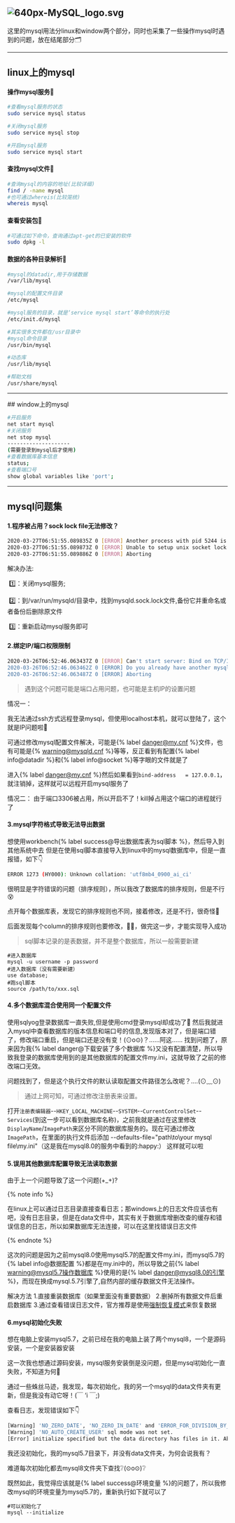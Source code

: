 ## ![640px-MySQL_logo.svg](C:\Users\llj\Documents\typero图像\640px-MySQL_logo.svg.png)

这里的mysql用法分linux和window两个部分，同时也采集了一些操作mysql时遇到的问题，放在结尾部分:card_index_dividers:

<!--more-->

<hr>

## linux上的mysql

#### 操作mysql服务:mushroom:

```sh
#查看mysql服务的状态
sudo service mysql status

#关闭mysql服务
sudo service mysql stop

#开启mysql服务
sudo service mysql start 
```

#### 查找mysql文件:sunflower:

```sh
#查询mysql的内容的地址(比较详细)
find / -name mysql  
#也可通过whereis(比较笼统)
whereis mysql
```

#### 查看安装包:herb:

```sh
#可通过如下命令，查询通过apt-get的已安装的软件
sudo dpkg -l
```

#### 数据的各种目录解析:seedling:

```sh
#mysql的datadir,用于存储数据
/var/lib/mysql

#mysql的配置文件目录
/etc/mysql

#mysql服务的目录，就是‘service mysql start’等命令的执行处
/etc/init.d/mysql

#其实很多文件都在/usr目录中
#mysql命令目录
/usr/bin/mysql

#动态库
/usr/lib/mysql

#帮助文档
/usr/share/mysql

```

<hr>
## window上的mysql


```sh
#开启服务
net start mysql
#关闭服务
net stop mysql
--------------------
(需要登录到mysql后才使用)
#查看数据库基本信息
status;
#查看端口号
show global variables like 'port';  
```

<hr>

## mysql问题集

#### 1.程序被占用？sock lock file无法修改？

```sh
2020-03-27T06:51:55.089835Z 0 [ERROR] Another process with pid 5244 is using unix socket file.
2020-03-27T06:51:55.089873Z 0 [ERROR] Unable to setup unix socket lock file.
2020-03-27T06:51:55.089886Z 0 [ERROR] Aborting
```

<span class="ljspan ljspan-red">解决办法</span>:

​	:one:：关闭mysql服务;

​	:two:：到/var/run/mysqld/目录中，找到mysqld.sock.lock文件,备份它并重命名或者备份后删除原文件

​	:three:：重新启动mysql服务即可	

#### 2.绑定IP/端口权限限制

```sh
2020-03-26T06:52:46.063437Z 0 [ERROR] Can't start server: Bind on TCP/IP port: Permission denied
2020-03-26T06:52:46.063462Z 0 [ERROR] Do you already have another mysqld server running on port: 3306 ?
2020-03-26T06:52:46.063487Z 0 [ERROR] Aborting
```

>遇到这个问题可能是端口占用问题，也可能是主机IP的设置问题

情况一：

我无法通过ssh方式远程登录mysql，但使用localhost本机，就可以登陆了，这个就是IP问题啦:pencil:

可通过修改mysql配置文件解决，可能是{% label danger@my.cnf %}文件，也有可能是{% warning@mysqld.cnf %}等等，反正看到有配置{% label info@datadir %}和{% label info@socket %}等字眼的文件就是了

进入{% label danger@my.cnf %}然后如果看到`bind-address   = 127.0.0.1`，就注销掉，这样就可以远程开启mysql服务了

情况二：
由于端口3306被占用，所以开启不了！kill掉占用这个端口的进程就行了

#### 3.mysql字符格式导致无法导出数据

想使用workbench{% label success@导出数据库表为sql脚本 %}，然后导入到其他系统中去
但是在使用sql脚本直接导入到linux中的mysql数据库中，但是一直报错，如下:point_down:

```sh
ERROR 1273 (HY000): Unknown collation: 'utf8mb4_0900_ai_ci'
```

很明显是字符错误的问题（排序规则），所以我改了数据库的排序规则，但是不行:dizzy_face:

点开每个数据库表，发现它的排序规则也不同，接着修改，还是不行，很奇怪:older_man:

后面发现每个column的排序规则也要修改，:turtle::turtle:，做完这一步，才能实现导入成功

> sql脚本记录的是表数据，并不是整个数据库，所以一般需要新建

```shell
#进入数据库
mysql -u username -p password
#进入数据库（没有需要新建）
use database;
#跑sql脚本
source /path/to/xxx.sql
```

#### 4.多个数据库混合使用同一个配置文件

使用<span class="ljspan ljspan-blue">sqlyog</span>登录数据库一直失败,但是使用cmd登录mysql却成功了:bow:
然后我就进入mysql中查看数据库的版本信息和端口号的信息,发现版本对了，但是端口错了，修改端口重启，但是端口还是没有变！(⊙o⊙)？......阿这......
找到问题了，原来因为我{% label danger@下载安装了多个数据库 %}又没有配置清楚，所以导致我登录的数据库使用到的是其他数据库的配置文件my.ini，这就导致了之前的修改端口无效。

问题找到了，但是这个执行文件的默认读取配置文件路径怎么改呢？....(⊙﹏⊙)

> 通过上网可知，可通过修改注册表来设置。

打开`注册表编辑器`--`HKEY_LOCAL_MACHINE`--`SYSTEM`--`CurrentControlSet`--`Services`(到这一步可以看到数据库名称)，之前我就是通过在这里修改`DisplayName`/`ImagePath`来区分不同的数据库服务的。现在可通过修改`ImagePath`，在里面的执行文件后添加
 --defaults-file="path\to\your mysql file\my.ini"（这是我在mysql8.0的服务中看到的:happy:）
这样就可以啦

#### 5.误用其他数据库配置导致无法读取数据

由于上一个问题导致了这一个问题(+_+)?

{% note info %}

在linux上可以通过日志目录直接查看日志；那windows上的日志文件应该也有吧，没有日志目录，但是在data文件中，其实有关于数据库增删改查的缓存和错误信息的日志，所以如果数据库无法连接，可以在这里找错误日志文件

{% endnote %}

这次的问题是因为之前mysql8.0使用mysql5.7的配置文件my.ini，而mysql5.7的{% label info@数据配置 %}都是在my.ini中的，所以导致之前{% label warning@mysql5.7操作数据库 %}使用的是{% label danger@mysql8.0的引擎 %}，而现在换成mysql.5.7引擎了,自然内部的缓存数据文件无法操作。

<span class="ljspan ljspan-red">解决方法</span>
1.直接重装数据库（如果里面没有重要数据）
2.删掉所有数据文件后重启数据库
3.通过查看错误日志文件，官方推荐是使用[强制恢复模式](https://dev.mysql.com/doc/refman/5.7/en/forcing-innodb-recovery.html)来恢复数据

#### 6.mysql初始化失败

想在电脑上安装mysql5.7，之前已经在我的电脑上装了两个mysql8，一个是源码安装，一个是安装器安装

这一次我也想通过源码安装，mysql服务安装倒是没问题，但是mysql初始化一直失败，不知道为何:hear_no_evil:

通过一些蛛丝马迹，我发现，每次初始化，我的另一个msyql的data文件夹有更新，但是我没有动它呀！(￣ ‘i ￣;)

查看日志，发现错误如下:point_down:

```sh
[Warning] 'NO_ZERO_DATE', 'NO_ZERO_IN_DATE' and 'ERROR_FOR_DIVISION_BY_ZERO' sql modes should be used with strict mode. They will be merged with strict mode in a future release.
[Warning] 'NO_AUTO_CREATE_USER' sql mode was not set.
[Error] initialize specified but the data directory has files in it. Aborting
```

我还没初始化，我的mysql5.7目录下，并没有data文件夹，为何会说我有？

难道每次初始化都去mysql8文件夹下查找:grey_question:(⊙o⊙):grey_question:

既然如此，我觉得应该就是{% label success@环境变量 %}的问题了，所以我修改mysql的环境变量为mysql5.7的，重新执行如下就可以了

```mysql
#可以初始化了
mysql --initialize  
```

